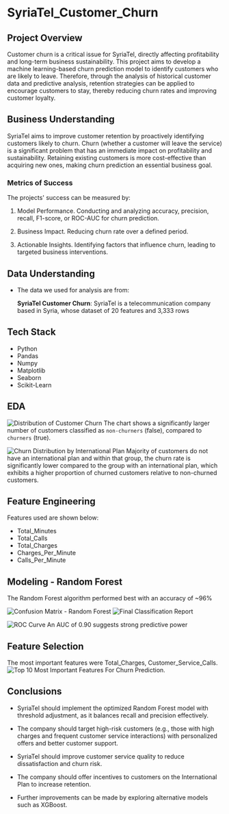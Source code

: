 # SyriaTel_Customer_Churn

## Project Overview
Customer churn is a critical issue for SyriaTel, directly affecting profitability and long-term business sustainability. This project aims to develop a machine learning-based churn prediction model to identify customers who are likely to leave. Therefore, through the analysis of historical customer data and predictive analysis, retention strategies can be applied to encourage customers to stay, thereby reducing churn rates and improving customer loyalty.

## Business Understanding
SyriaTel aims to improve customer retention by proactively identifying customers likely to churn. Churn (whether a customer will leave the service) is a significant problem that has an immediate impact on profitability and sustainability. Retaining existing customers is more cost-effective than acquiring new ones, making churn prediction an essential business goal.

### Metrics of Success
The projects' success can be measured by:

1. Model Performance.
Conducting and analyzing accuracy, precision, recall, F1-score, or ROC-AUC for churn prediction.

2. Business Impact.
Reducing churn rate over a defined period.

3. Actionable Insights.
Identifying factors that influence churn, leading to targeted business interventions.

  
## Data Understanding
- The data we used for analysis are from:
    
    **SyriaTel Customer Churn**: SyriaTel is a telecommunication company based in Syria, whose dataset of 20 features and 3,333 rows 

## Tech Stack
- Python
- Pandas
- Numpy
- Matplotlib
- Seaborn
- Scikit-Learn

## EDA

![Distribution of Customer Churn](/images/Customer%20Churn%20Distribution.png)
The chart shows a significantly larger number of customers classified as `non-churners` (false), compared to `churners` (true).

![Churn Distribution by International Plan](/images/Churn%20Distribution%20by%20International%20Plan.png)
Majority of customers do not have an international plan and within that group, the churn rate is significantly lower compared to the group with an international plan, which exhibits a higher proportion of churned customers relative to non-churned customers.


## Feature Engineering
Features used are shown below:

- Total_Minutes
- Total_Calls
- Total_Charges
- Charges_Per_Minute
- Calls_Per_Minute

## Modeling - Random Forest

The Random Forest algorithm performed best with an accuracy of ~96%

![Confusion Matrix - Random Forest](/images/Confusion%20Matrix%20-%20Random%20Forest.png)
![Final Classification Report](/images/Classification%20Report.png)

![ROC Curve](/images/ROC%20Curve.png)
An AUC of 0.90 suggests strong predictive power

## Feature Selection

The most important features were Total_Charges, Customer_Service_Calls.
![Top 10 Most Important Features For Churn Prediction](/images/Top%2010%20Most%20Important%20Features%20for%20Churn%20Prediction.png).


## Conclusions

- SyriaTel should implement the optimized Random Forest model with threshold adjustment, as it balances recall and precision effectively.

- The company should target high-risk customers (e.g., those with high charges and frequent customer service interactions) with personalized offers and better customer support.

- SyriaTel should improve customer service quality to reduce dissatisfaction and churn risk.

- The company should offer incentives to customers on the International Plan to increase retention.

- Further improvements can be made by exploring alternative models such as XGBoost.